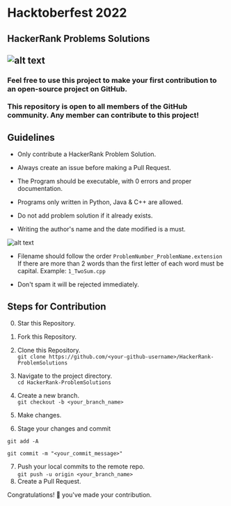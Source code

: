 # Hacktoberfest 2022
## HackerRank Problems Solutions <br> <br> ![alt text](https://res.cloudinary.com/practicaldev/image/fetch/s--ds97LCK---/c_imagga_scale,f_auto,fl_progressive,h_420,q_auto,w_1000/https://dev-to-uploads.s3.amazonaws.com/uploads/articles/ymlmr15l83rrjq8natft.jpg)

### Feel free to use this project to make your first contribution to an open-source project on GitHub. <br><br> This repository is open to all members of the GitHub community. Any member can contribute to this project!

## Guidelines
* Only contribute a HackerRank Problem Solution.

* Always create an issue before making a Pull Request.

* The Program should be executable, with 0 errors and proper documentation.

* Programs only written in Python, Java & C++ are allowed.

* Do not add problem solution if it already exists.

* Writing the author's name and the date modified is a must.

![alt text](https://user-images.githubusercontent.com/90573878/193465305-98a84b35-9c1a-4a27-8218-02e4017a2b21.png)

* Filename should follow the order ```ProblemNumber_ProblemName.extension``` If there are more than 2 words than the first letter of each word must be capital. Example: ```1_TwoSum.cpp```

* Don't spam it will be rejected immediately.

## Steps for Contribution

0. Star this Repository. <br>
1. Fork this Repository. <br>
2. Clone this Repository. <br>
```git clone https://github.com/<your-github-username>/HackerRank-ProblemSolutions```
3. Navigate to the project directory. <br>
```cd HackerRank-ProblemSolutions```
4. Create a new branch. <br>
```git checkout -b <your_branch_name>```
5. Make changes.

6. Stage your changes and commit

```
git add -A

git commit -m "<your_commit_message>"
```
7. Push your local commits to the remote repo. <br>
```git push -u origin <your_branch_name>```
8. Create a Pull Request.

Congratulations! 🎉 you've made your contribution.
